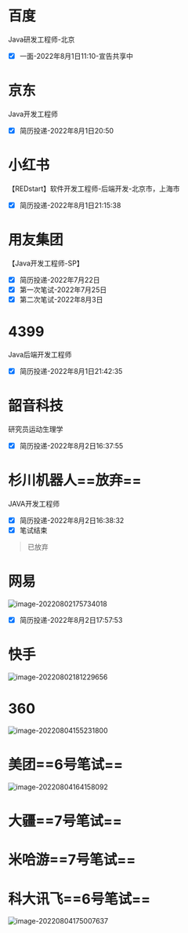 # 百度

Java研发工程师-北京

- [x] 一面-2022年8月1日11:10-宣告共享中

# 京东

Java开发工程师

- [x] 简历投递-2022年8月1日20:50

# 小红书

【REDstart】软件开发工程师-后端开发-北京市，上海市

- [x] 简历投递-2022年8月1日21:15:38

# 用友集团

【Java开发工程师-SP】

- [x] 简历投递-2022年7月22日
- [x] 第一次笔试-2022年7月25日
- [x] 第二次笔试-2022年8月3日

# 4399

Java后端开发工程师

- [x] 简历投递-2022年8月1日21:42:35

# 韶音科技

研究员运动生理学

- [x] 简历投递-2022年8月2日16:37:55

# 杉川机器人==放弃==

JAVA开发工程师

- [x] 简历投递-2022年8月2日16:38:32
- [x] 笔试结束

> 已放弃

# 网易

![image-20220802175734018](https://madao33-static.oss-cn-hangzhou.aliyuncs.com/madao33blog/post/leetcode/image-20220802175734018.png)

- [x] 简历投递-2022年8月2日17:57:53

# 快手

![image-20220802181229656](https://madao33-static.oss-cn-hangzhou.aliyuncs.com/madao33blog/post/leetcode/image-20220802181229656.png)

# 360

![image-20220804155231800](https://madao33-static.oss-cn-hangzhou.aliyuncs.com/madao33blog/post/leetcode/image-20220804155231800.png)

# 美团==6号笔试==

![image-20220804164158092](https://madao33-static.oss-cn-hangzhou.aliyuncs.com/madao33blog/post/leetcode/image-20220804164158092.png)

# 大疆==7号笔试==



# 米哈游==7号笔试==





# 科大讯飞==6号笔试==

![image-20220804175007637](https://madao33-static.oss-cn-hangzhou.aliyuncs.com/madao33blog/post/leetcode/image-20220804175007637.png)









